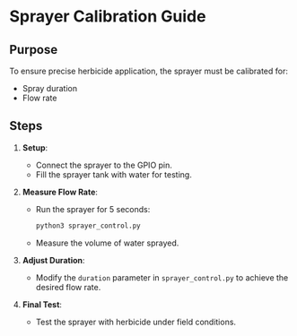 # Sprayer Calibration Guide

## Purpose
To ensure precise herbicide application, the sprayer must be calibrated for:
- Spray duration
- Flow rate

## Steps

1. **Setup**:
   - Connect the sprayer to the GPIO pin.
   - Fill the sprayer tank with water for testing.

2. **Measure Flow Rate**:
   - Run the sprayer for 5 seconds:
     ```bash
     python3 sprayer_control.py
     ```
   - Measure the volume of water sprayed.

3. **Adjust Duration**:
   - Modify the `duration` parameter in `sprayer_control.py` to achieve the desired flow rate.

4. **Final Test**:
   - Test the sprayer with herbicide under field conditions.
